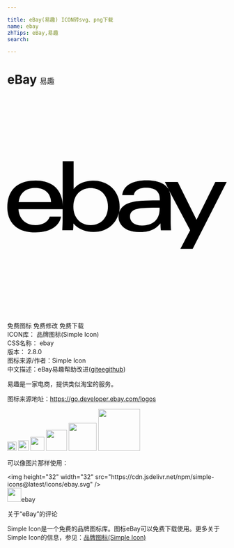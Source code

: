 ```yaml
---

title: eBay(易趣) ICON转svg、png下载
name: ebay
zhTips: eBay,易趣
search: 

---
```


# eBay  <small style="font-size: 60%;font-weight: 100">易趣</small>

<div id="svg" class="svg-wrap">
<svg role="img" viewBox="0 0 24 24" xmlns="http://www.w3.org/2000/svg"><title>eBay icon</title><path d="M6.056 12.13V7.21h1.2v3.026c.59-.703 1.402-.906 2.202-.906 1.34 0 2.828.904 2.828 2.855 0 .233-.015.457-.06.668.24-.953 1.274-1.305 2.896-1.344.51-.018 1.095-.018 1.56-.018v-.135c0-.885-.556-1.244-1.53-1.244-.72 0-1.245.3-1.305.81h-1.275c.136-1.29 1.5-1.62 2.686-1.62 1.064 0 1.995.27 2.415 1.02l-.436-.84h1.41l2.055 4.125 2.055-4.126H24l-3.72 7.305h-1.346l1.07-2.04-2.33-4.38c.13.255.2.555.2.93v2.46c0 .346.01.69.04 1.005H16.8c-.03-.255-.046-.51-.046-.765-.603.734-1.32.96-2.32.96-1.48 0-2.272-.78-2.272-1.695 0-.15.015-.284.037-.405-.3 1.246-1.36 2.086-2.767 2.086-.87 0-1.694-.315-2.2-.93 0 .24-.015.494-.04.734h-1.18c.02-.39.04-.855.04-1.245v-1.05h-4.83c.065 1.095.818 1.74 1.853 1.74.718 0 1.355-.3 1.568-.93h1.24c-.24 1.29-1.61 1.725-2.79 1.725C.95 15.007 0 13.82 0 12.23c0-1.754.982-2.91 3.116-2.91 1.688 0 2.93.886 2.94 2.806v.005zm9.137.183c-1.095.034-1.77.233-1.77.95 0 .465.36.97 1.305.97 1.26 0 1.935-.69 1.935-1.814v-.13c-.45 0-.99.006-1.484.022h.012zm-6.06 1.875c1.11 0 1.876-.806 1.876-2.02s-.768-2.02-1.893-2.02c-1.11 0-1.89.806-1.89 2.02s.765 2.02 1.875 2.02h.03zm-4.35-2.514c-.044-1.125-.854-1.546-1.725-1.546-.944 0-1.694.474-1.815 1.546h3.54z"/></svg>
</div>
<detail full-name='ebay'></detail>

<div class="detail-page">
<p>
<span><span class="badge-success badge">免费图标</span> <span class="badge-success badge">免费修改</span>  <span class="badge-success badge">免费下载</span> </span>
<br/>
<span>
ICON库：
<span class="badge-secondary badge">品牌图标(Simple Icon)</span> 
</span>
<br/>
<span>
CSS名称：
<span class="badge-secondary badge">ebay</span> 
</span>

<br/>
<span>
版本：
<span class="badge-secondary badge">2.8.0</span> 
</span>
<br/>
<span>图标来源/作者：<span class="badge-light badge">Simple Icon</span></span> 
<br/>
<span class="zh-detail">中文描述：<span class="badge-primary badge">eBay</span><span class="badge-primary badge">易趣</span><span class="help-link"><span>帮助改进</span>(<a href="https://gitee.com/liuwave/icon-helper/edit/master/json/brands/ebay.json" target="_blank" rel="noopener noreferrer">gitee</a><a href="https://github.com/liuwave/icon-helper/edit/master/json/brands/ebay.json" target="_blank" rel="noopener noreferrer">github</a></span>)</span><br/>
</p>
</div><div class="description description alert alert-light"><p>易趣是一家电商，提供类似淘宝的服务。</p><p>图标来源地址：<a href="https://go.developer.ebay.com/logos" target="_blank" rel="noopener noreferrer">https://go.developer.ebay.com/logos</a></p></div>
<div class="alert alert-dark">
<img height="21" width="21" src="https://cdn.jsdelivr.net/npm/simple-icons@latest/icons/ebay.svg" />
<img height="24" width="24" src="https://cdn.jsdelivr.net/npm/simple-icons@latest/icons/ebay.svg" />
<img height="32" width="32" src="https://cdn.jsdelivr.net/npm/simple-icons@latest/icons/ebay.svg" />
<img height="48" width="48" src="https://cdn.jsdelivr.net/npm/simple-icons@latest/icons/ebay.svg" />
<img height="64" width="64" src="https://cdn.jsdelivr.net/npm/simple-icons@latest/icons/ebay.svg" />
<img height="96" width="96" src="https://cdn.jsdelivr.net/npm/simple-icons@latest/icons/ebay.svg" />

</div>
<div>
  <p>可以像图片那样使用：    
  </p>
  <div class="alert alert-primary" style="font-size: 14px">
    &lt;img height="32" width="32" src="https://cdn.jsdelivr.net/npm/simple-icons@latest/icons/ebay.svg" /&gt;
    <copy-btn content='<img height="32" width="32" src="https://cdn.jsdelivr.net/npm/simple-icons@latest/icons/ebay.svg" />'></copy-btn>
  </div>
  <div class="alert alert-secondary">
    <img height="32" width="32" src="https://cdn.jsdelivr.net/npm/simple-icons@latest/icons/ebay.svg" />ebay
    <copy-btn content="ebay" btn-title="复制图标名称"></copy-btn>
  </div>
</div>

<Vssue title="关于“eBay”的评论" >关于“eBay”的评论</Vssue>


<div><p>Simple Icon是一个免费的品牌图标库。图标eBay可以免费下载使用。更多关于  Simple Icon的信息，参见：<a target="_blank" href="https://iconhelper.cn/brands.html">品牌图标(Simple Icon)</a>
</p></div>
